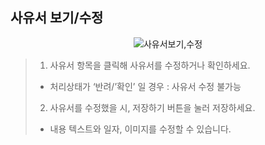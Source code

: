 ## 사유서 보기/수정

<p align = "center">
<img alt="사유서보기,수정" src="https://github.com/user-attachments/assets/db2c5d90-09fb-4cc2-b360-57e2dd2557c3">
<p/>

>1. 사유서 항목을 클릭해 사유서를 수정하거나 확인하세요.
> * 처리상태가 ‘반려/’확인’ 일 경우 : 사유서 수정 불가능
>2. 사유서를 수정했을 시, 저장하기 버튼을 눌러 저장하세요.
> * 내용 텍스트와 일자, 이미지를 수정할 수 있습니다.
